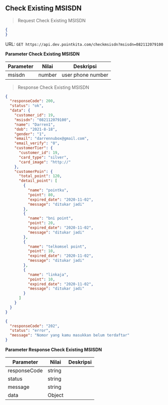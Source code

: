 ## Check Existing MSISDN

> Request Check Existing MSISDN

```json
{
}
```

URL: `GET https://api.dev.pointkita.com/checkmsisdn?msisdn=082112079100`

**Parameter Check Existing MSISDN**

Parameter | Nilai | Deskripsi
----------|-------|-----------
msisdn | number | user phone number

> Response Check Existing MSISDN

```json
{
  "responseCode": 200,
  "status": "ok",
  "data": {
    "customer_id": 19,
    "msisdn": "082112079100",
    "name": "Darren1",
    "dob": "2021-8-18",
    "gender": "1",
    "email": "darrennubox@gmail.com",
    "email_verify": "0",
    "customerTier": {
      "customer_id": 19,
      "card_type": "silver",
      "card_image": "http://"
    },
    "customerPoin": {
      "total_point": 120,
      "detail_point": [
        {
          "name": "pointku",
          "point": 80,
          "expired_date": "2020-11-02",
          "message": "ditukar jadi"
        },
        {
          "name": "bni point",
          "point": 20,
          "expired_date": "2020-11-02",
          "message": "ditukar jadi"
        },
        {
          "name": "telkomsel point",
          "point": 10,
          "expired_date": "2020-11-02",
          "message": "ditukar jadi"
        },
        {
          "name": "linkaja",
          "point": 10,
          "expired_date": "2020-11-02",
          "message": "ditukar jadi"
        }
      ]
    }
  }
}

{
  "responseCode": "202",
  "status": "error",
  "message": "Nomor yang kamu masukkan belum terdaftar"
}
```

**Parameter Response Check Existing MSISDN**

Parameter | Nilai | Deskripsi
----------|-------|-----------
responseCode| string |
status| string |
message| string | 
data| Object | 
